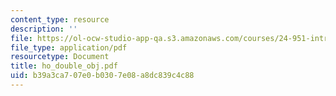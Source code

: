 ```yaml
---
content_type: resource
description: ''
file: https://ol-ocw-studio-app-qa.s3.amazonaws.com/courses/24-951-introduction-to-syntax-fall-2003/b39a3ca707e0b0307e08a8dc839c4c88_ho_double_obj.pdf
file_type: application/pdf
resourcetype: Document
title: ho_double_obj.pdf
uid: b39a3ca7-07e0-b030-7e08-a8dc839c4c88
---
```

